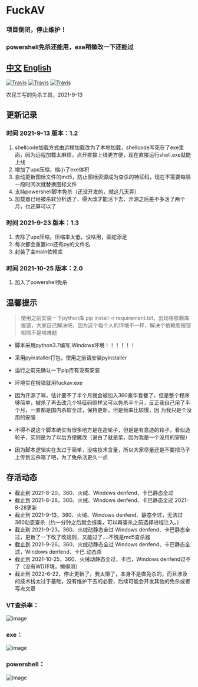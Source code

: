 # FuckAV
### 项目倒闭，停止维护！
### powershell免杀还能用，exe稍微改一下还能过
## [中文](https://github.com/iframepm/FuckAV/blob/main/README.md) [English](https://github.com/iframepm/FuckAV/blob/main/English_readme.md)

[![Travis](https://img.shields.io/badge/%E7%89%88%E6%9C%AC-1.2-red)](1)  [![Travis](https://img.shields.io/badge/Time-9--13-brightgreen)](1)  [![Travis](https://img.shields.io/badge/python-3.6-brightgreen)](1)

农民工写的免杀工具，2021-9-13
## 更新记录
### 时间 2021-9-13 版本：1.2
1. shellcode加载方式由远程加载改为了本地加载，shellcode写死在了exe里面，因为远程加载太麻烦，点开直接上线更方便，现在直接运行shell.exe就能上线
2. 增加了upx压缩，缩小了exe体积
3. 自动更新图标文件的md5，防止图标资源成为查杀的特征码，现在不需要每隔一段时间次就替换图标文件
4. 支持powershell脚本免杀（还没开发的，就这几天弄）
5. 加载器已经被杀软分析透了，得大改才能活下去，开源之后差不多活了两个月，也还算可以了
### 时间 2021-9-23 版本：1.3
1. 去除了upx压缩，压缩率太低，没啥用，画蛇添足
2. 每次都会重置ico还有py的文件名
3. 封装了主main依赖库
### 时间 2021-10-25 版本：2.0
1. 加入了powershell免杀
##  温馨提示
> 使用之前安装一下python库 pip install -r requirement.txt，出现啥依赖库报错，大家自己解决吧，因为这个每个人的环境不一样，解决个依赖库报错相信不是啥难题

- 脚本采用python3.7编写,Windows环境！！！！！！

- 采用pyinstaller打包，使用之前请安装pyinstaller

- 运行之前先确认一下pip库有没有安装

- 环境实在报错就用fuckav.exe

- 因为开源了嘛，估计要不了半个月就会被加入360豪华套餐了，但是整个程序够简单，被杀了再去改几个特征码照样又可以免杀半个月，反正我自己用了半个月，一直都是国内杀软全过，保持更新，但是频率比较慢，因      为我只是个没用的安服

- 不得不说这个脚本确实有很多地方是在造轮子，但是是有意造的轮子，看似造轮子，实则是为了以后方便魔改（说白了就是菜，因为我是一个没用的安服）

- 因为脚本逻辑实在太过于简单，没啥技术含量，所以大家尽量还是不要把马子上传到云杀箱了吧，为了免杀活更久一点
## 存活动态
- 截止到 2021-8-20，360、火绒、Windows denfend、卡巴静态全过
- 截止到 2021-8-28，360、火绒、Windows denfend、卡巴静态全过  2021-8-28更新
- 截止到 2021-9-13，360、火绒、Windows denfend、静态全过，无法过360动态查杀（约一分钟之后就会报毒，可以再查杀之前选择进程注入。）
- 截止到 2021-9-23，360、火绒动静态全过 Windows denfend、卡巴静态全过，更新了一下改了改规则，又能过了....不愧是md5查杀器
- 截止到 2021-9-26，360、火绒动静态全过 Windows denfend、卡巴静态全过，Windows denfend、卡巴 动态杀
- 截止到 2021-10-25，360、火绒动静态全过，卡巴，Windows denfend过不了（没有WD环境，懒得测）
- 截止到 2022-6-22，停止更新了，我太懒了，本身不是做免杀的，而且涉及的技术栈太过于基础，没有维护下去的必要，后续可能会开发其他的免杀或者写点文章
### VT查杀率：
![image](https://s3.bmp.ovh/imgs/2021/09/44082aac1e090b1d.png)
### exe：
![image](https://z3.ax1x.com/2021/10/25/54odB9.gif)
### powershell：
![image](https://z3.ax1x.com/2021/10/25/544WBn.gif)

